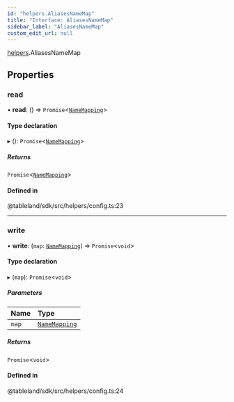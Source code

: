 ```yaml
---
id: "helpers.AliasesNameMap"
title: "Interface: AliasesNameMap"
sidebar_label: "AliasesNameMap"
custom_edit_url: null
---
```


[helpers](../namespaces/helpers.md).AliasesNameMap

## Properties

### read

• **read**: () => `Promise`<[`NameMapping`](../namespaces/helpers.md#namemapping)\>

#### Type declaration

▸ (): `Promise`<[`NameMapping`](../namespaces/helpers.md#namemapping)\>

##### Returns

`Promise`<[`NameMapping`](../namespaces/helpers.md#namemapping)\>

#### Defined in

@tableland/sdk/src/helpers/config.ts:23

___

### write

• **write**: (`map`: [`NameMapping`](../namespaces/helpers.md#namemapping)) => `Promise`<`void`\>

#### Type declaration

▸ (`map`): `Promise`<`void`\>

##### Parameters

| Name | Type |
| :------ | :------ |
| `map` | [`NameMapping`](../namespaces/helpers.md#namemapping) |

##### Returns

`Promise`<`void`\>

#### Defined in

@tableland/sdk/src/helpers/config.ts:24

